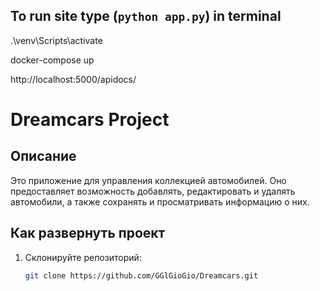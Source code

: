## To run site type (`python app.py`) in terminal

.\venv\Scripts\activate

docker-compose up



http://localhost:5000/apidocs/


# Dreamcars Project

## Описание
Это приложение для управления коллекцией автомобилей. Оно предоставляет возможность добавлять, редактировать и удалять автомобили, а также сохранять и просматривать информацию о них.

## Как развернуть проект

1. Склонируйте репозиторий:
   ```bash
   git clone https://github.com/GGlGioGio/Dreamcars.git

